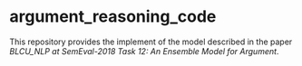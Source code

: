 # argument_reasoning_code

This repository provides the implement of the model described in the paper *BLCU_NLP at SemEval-2018 Task 12: An Ensemble Model for Argument*. 

